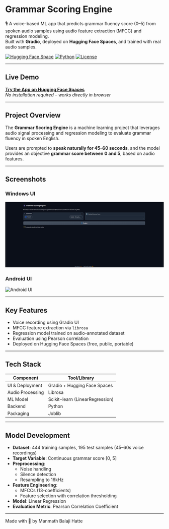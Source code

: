 #  Grammar Scoring Engine

🎙️ A voice-based ML app that predicts grammar fluency score (0–5) from spoken audio samples using audio feature extraction (MFCC) and regression modeling.  
Built with **Gradio**, deployed on **Hugging Face Spaces**, and trained with real audio samples.

[![Hugging Face Space](https://img.shields.io/badge/Gradio-Live-blue?logo=huggingface)](https://huggingface.co/spaces/manmathbhh/grammar-scoring)
[![Python](https://img.shields.io/badge/Python-3.10+-yellow.svg)](https://www.python.org)
[![License](https://img.shields.io/badge/License-MIT-green.svg)](LICENSE)


---

##  Live Demo

 **[Try the App on Hugging Face Spaces](https://huggingface.co/spaces/manmathbh/grammar-scoring)**  
 *No installation required – works directly in browser*

---

##  Project Overview

The **Grammar Scoring Engine** is a machine learning project that leverages audio signal processing and regression modeling to evaluate grammar fluency in spoken English. 

Users are prompted to **speak naturally for 45–60 seconds**, and the model provides an objective **grammar score between 0 and 5**, based on audio features.

---

##  Screenshots

###  Windows UI
![Windows UI](assets/WindowsUI.png)

###  Android UI
![Android UI](assets/AndroidUI.png)

---

##  Key Features

-  Voice recording using Gradio UI
-  MFCC feature extraction via `librosa`
-  Regression model trained on audio-annotated dataset
-  Evaluation using Pearson correlation
-  Deployed on Hugging Face Spaces (free, public, portable)

---

##  Tech Stack

| Component         | Tool/Library                 |
|------------------|------------------------------|
| UI & Deployment  | Gradio + Hugging Face Spaces |
| Audio Processing | Librosa                      |
| ML Model         | Scikit-learn (LinearRegression) |
| Backend          | Python                       |
| Packaging        | Joblib                       |

---

##  Model Development

- **Dataset**: 444 training samples, 195 test samples (45–60s voice recordings)
- **Target Variable**: Continuous grammar score [0, 5]
- **Preprocessing**:
  - Noise handling
  - Silence detection
  - Resampling to 16kHz
- **Feature Engineering**:
  - MFCCs (13-coefficients)
  - Feature selection with correlation thresholding
- **Model**: Linear Regression
- **Evaluation Metric**: Pearson Correlation Coefficient

---


Made with 🧡 by Manmath Balaji Hatte
